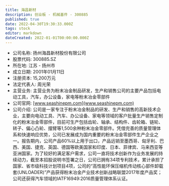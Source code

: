 ```yaml
---
title: 海昌新材
description: 创业板 - 机械基件 - 300885
published: true
date: 2022-04-30T19:30:33.000Z
tags: stock
editor: markdown
dateCreated: 2022-01-01T00:00:00.000Z
---
```


- 公司名称: 扬州海昌新材股份有限公司
- 股票代码: 300885.SZ
- 所在地: 江苏 - 扬州市
- 成立日期: 2001年01月11日
- 注册资本: 15,200万元
- 法定代表人: 周光荣
- 主营业务: 主营业务为粉末冶金制品研发，生产和销售公司的主要产品包括电动工具，汽车，办公设备，家电等粉末冶金零部件
- 公司官网: [www.seashinepm.com](www.seashinepm.com)
- 公司介绍: 公司是一家专注于粉末冶金制品的研发、生产和销售的高新技术企业，主要向电动工具、汽车、办公设备、家电等领域的客户批量生产销售定制化的粉末冶金零部件，目前可生产包括齿轮、轴承、结构件、齿轮箱、链轮、转子、偏心凸轮、摆臂等1,500余种粉末冶金零部件。凭借完善的质量管理体系和快速响应优势，公司已发展成为国内重要的粉末冶金零部件生产企业之一。报告期内，公司产品60%以上用于出口，产品远销至墨西哥、匈牙利、巴西、美国、捷克、英国、德国等欧美国家和印度、日本、菲律宾、马来西亚等亚洲国家。为了较好的满足客户需求，公司一直将技术创新作为业务发展的持续动力，截至本招股说明书签署之日，公司已拥有34项专利技术，累计承担了国家、省市级科技计划项目4项，公司的“高性能环保压缩机传动核心部件卸载套(UNLOADER)”产品获得粉末冶金产业技术创新战略联盟2017年度产品奖；公司还获得汽车领域的IATF16949:2016质量管理体系认证。


